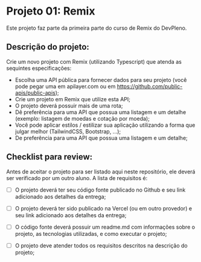 # Projeto 01: Remix

Este projeto faz parte da primeira parte do curso de Remix do DevPleno.

## Descrição do projeto:

Crie um novo projeto com Remix (utilizando Typescript) que atenda as sequintes especificações:
- Escolha uma API pública para fornecer dados para seu projeto (você pode pegar uma em apilayer.com ou em https://github.com/public-apis/public-apis);
- Crie um projeto em Remix que utilize esta API;
- O projeto deverá possuir mais de uma rota;
- Dê preferência para uma API que possua uma listagem e um detalhe (exemplo: listagem de moedas e cotação por moeda);
- Você pode aplicar estilos / estilizar sua aplicação utilizando a forma que julgar melhor (TailwindCSS, Bootstrap, ...);
- De preferência para uma API que possua uma listagem e um detalhe;

## Checklist para review:

Antes de aceitar o projeto para ser listado aqui neste repositório, ele deverá ser verificado por um outro aluno. A lista de requisitos é:
- [ ] O projeto deverá ter seu código fonte publicado no Github e seu link adicionado aos detalhes da entrega;
- [ ] O projeto deverá ter sido publicado na Vercel (ou em outro provedor) e seu link adicionado aos detalhes da entrega;
- [ ] O código fonte deverá possuir um readme.md com informações sobre o projeto, as tecnologias utilizadas, e como executar o projeto;
- [ ] O projeto deve atender todos os requisitos descritos na descrição do projeto;

